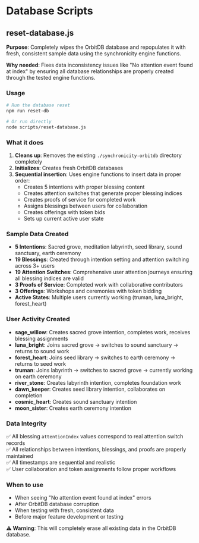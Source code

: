 # Database Scripts

## reset-database.js

**Purpose**: Completely wipes the OrbitDB database and repopulates it with fresh, consistent sample data using the synchronicity engine functions.

**Why needed**: Fixes data inconsistency issues like "No attention event found at index" by ensuring all database relationships are properly created through the tested engine functions.

### Usage

```bash
# Run the database reset
npm run reset-db

# Or run directly
node scripts/reset-database.js
```

### What it does

1. **Cleans up**: Removes the existing `./synchronicity-orbitdb` directory completely
2. **Initializes**: Creates fresh OrbitDB databases 
3. **Sequential insertion**: Uses engine functions to insert data in proper order:
   - Creates 5 intentions with proper blessing content
   - Creates attention switches that generate proper blessing indices
   - Creates proofs of service for completed work
   - Assigns blessings between users for collaboration
   - Creates offerings with token bids
   - Sets up current active user state

### Sample Data Created

- **5 Intentions**: Sacred grove, meditation labyrinth, seed library, sound sanctuary, earth ceremony
- **19 Blessings**: Created through intention setting and attention switching across 3+ users
- **19 Attention Switches**: Comprehensive user attention journeys ensuring all blessing indices are valid
- **3 Proofs of Service**: Completed work with collaborative contributors
- **3 Offerings**: Workshops and ceremonies with token bidding
- **Active States**: Multiple users currently working (truman, luna_bright, forest_heart)

### User Activity Created

- **sage_willow**: Creates sacred grove intention, completes work, receives blessing assignments
- **luna_bright**: Joins sacred grove → switches to sound sanctuary → returns to sound work  
- **forest_heart**: Joins seed library → switches to earth ceremony → returns to seed work
- **truman**: Joins labyrinth → switches to sacred grove → currently working on earth ceremony
- **river_stone**: Creates labyrinth intention, completes foundation work
- **dawn_keeper**: Creates seed library intention, collaborates on completion
- **cosmic_heart**: Creates sound sanctuary intention
- **moon_sister**: Creates earth ceremony intention

### Data Integrity

✅ All blessing `attentionIndex` values correspond to real attention switch records  
✅ All relationships between intentions, blessings, and proofs are properly maintained  
✅ All timestamps are sequential and realistic  
✅ User collaboration and token assignments follow proper workflows  

### When to use

- When seeing "No attention event found at index" errors
- After OrbitDB database corruption
- When testing with fresh, consistent data
- Before major feature development or testing

**⚠️ Warning**: This will completely erase all existing data in the OrbitDB database.